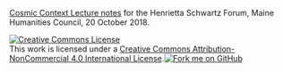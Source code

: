 
[Cosmic Context Lecture notes](cosmic_context_outline.md) for the Henrietta Schwartz Forum, Maine Humanities Council, 20 October 2018.

<a rel="license" href="http://creativecommons.org/licenses/by-nc/4.0/"><img alt="Creative Commons License" style="border-width:0" src="https://i.creativecommons.org/l/by-nc/4.0/88x31.png" /></a><br />This work is licensed under a <a rel="license" href="http://creativecommons.org/licenses/by-nc/4.0/">Creative Commons Attribution-NonCommercial 4.0 International License</a>.<a href="https://github.com/you"><img src="https://s3.amazonaws.com/github/ribbons/forkme_right_darkblue_121621.png" alt="Fork me on GitHub"></a>


